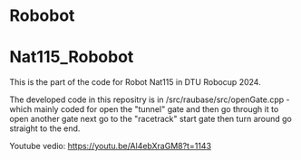 # Robobot
# Nat115_Robobot
This is the part of the code for Robot Nat115 in DTU Robocup 2024. 

The developed code in this repositry is in /src/raubase/src/openGate.cpp 
-which mainly coded for open the "tunnel" gate and then go through it to open another gate
next go to the "racetrack" start gate then turn around go straight to the end.


Youtube vedio: https://youtu.be/Al4ebXraGM8?t=1143
